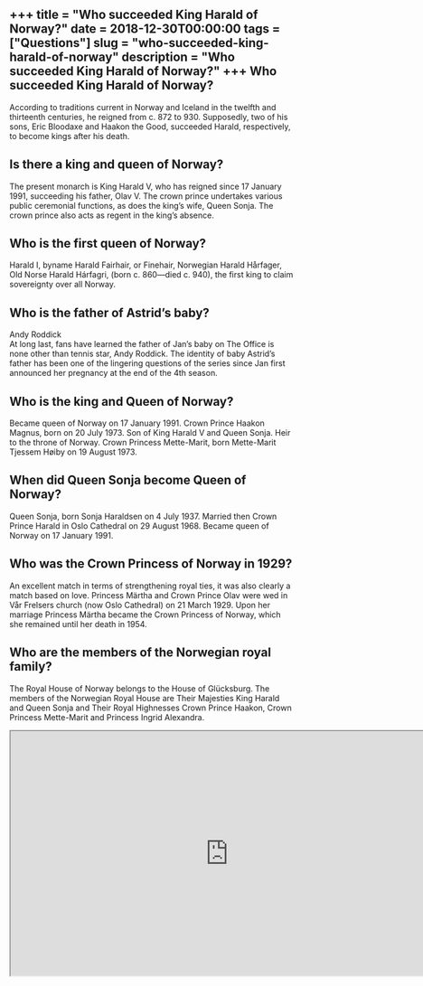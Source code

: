+++
title = "Who succeeded King Harald of Norway?"
date = 2018-12-30T00:00:00
tags = ["Questions"]
slug = "who-succeeded-king-harald-of-norway"
description = "Who succeeded King Harald of Norway?"
+++
Who succeeded King Harald of Norway?
------------------------------------

According to traditions current in Norway and Iceland in the twelfth and thirteenth centuries, he reigned from c. 872 to 930. Supposedly, two of his sons, Eric Bloodaxe and Haakon the Good, succeeded Harald, respectively, to become kings after his death.

Is there a king and queen of Norway?
------------------------------------

The present monarch is King Harald V, who has reigned since 17 January 1991, succeeding his father, Olav V. The crown prince undertakes various public ceremonial functions, as does the king’s wife, Queen Sonja. The crown prince also acts as regent in the king’s absence.

Who is the first queen of Norway?
---------------------------------

Harald I, byname Harald Fairhair, or Finehair, Norwegian Harald Hårfager, Old Norse Harald Hárfagri, (born c. 860—died c. 940), the first king to claim sovereignty over all Norway.

Who is the father of Astrid’s baby?
-----------------------------------

Andy Roddick  
At long last, fans have learned the father of Jan’s baby on The Office is none other than tennis star, Andy Roddick. The identity of baby Astrid’s father has been one of the lingering questions of the series since Jan first announced her pregnancy at the end of the 4th season.

Who is the king and Queen of Norway?
------------------------------------

Became queen of Norway on 17 January 1991. Crown Prince Haakon Magnus, born on 20 July 1973. Son of King Harald V and Queen Sonja. Heir to the throne of Norway. Crown Princess Mette-Marit, born Mette-Marit Tjessem Høiby on 19 August 1973.

When did Queen Sonja become Queen of Norway?
--------------------------------------------

Queen Sonja, born Sonja Haraldsen on 4 July 1937. Married then Crown Prince Harald in Oslo Cathedral on 29 August 1968. Became queen of Norway on 17 January 1991.

Who was the Crown Princess of Norway in 1929?
---------------------------------------------

An excellent match in terms of strengthening royal ties, it was also clearly a match based on love. Princess Märtha and Crown Prince Olav were wed in Vår Frelsers church (now Oslo Cathedral) on 21 March 1929. Upon her marriage Princess Märtha became the Crown Princess of Norway, which she remained until her death in 1954.

Who are the members of the Norwegian royal family?
--------------------------------------------------

The Royal House of Norway belongs to the House of Glücksburg. The members of the Norwegian Royal House are Their Majesties King Harald and Queen Sonja and Their Royal Highnesses Crown Prince Haakon, Crown Princess Mette-Marit and Princess Ingrid Alexandra.

<iframe allow="accelerometer; autoplay; clipboard-write; encrypted-media; gyroscope; picture-in-picture" allowfullscreen="" class="__youtube_prefs__  epyt-is-override  no-lazyload" data-no-lazy="1" data-origheight="433" data-origwidth="770" data-skipgform_ajax_framebjll="" height="433" id="_ytid_20802" loading="lazy" src="https://www.youtube.com/embed/9j4GvzoQhbQ?enablejsapi=1&autoplay=0&cc_load_policy=0&cc_lang_pref=&iv_load_policy=1&loop=0&modestbranding=0&rel=1&fs=1&playsinline=0&autohide=2&theme=dark&color=red&controls=1&" title="YouTube player" width="770"></iframe>